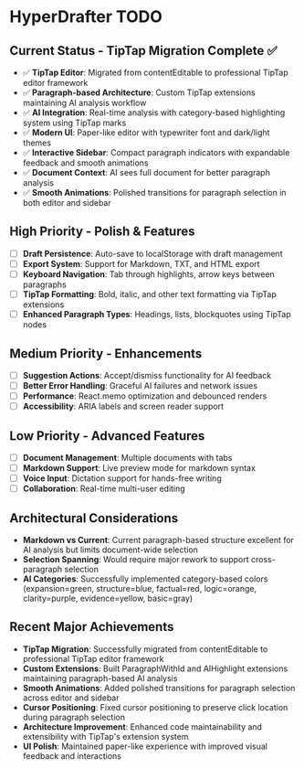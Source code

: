 # HyperDrafter TODO

## Current Status - TipTap Migration Complete ✅
- ✅ **TipTap Editor**: Migrated from contentEditable to professional TipTap editor framework
- ✅ **Paragraph-based Architecture**: Custom TipTap extensions maintaining AI analysis workflow
- ✅ **AI Integration**: Real-time analysis with category-based highlighting system using TipTap marks
- ✅ **Modern UI**: Paper-like editor with typewriter font and dark/light themes
- ✅ **Interactive Sidebar**: Compact paragraph indicators with expandable feedback and smooth animations
- ✅ **Document Context**: AI sees full document for better paragraph analysis
- ✅ **Smooth Animations**: Polished transitions for paragraph selection in both editor and sidebar

## High Priority - Polish & Features
- [ ] **Draft Persistence**: Auto-save to localStorage with draft management
- [ ] **Export System**: Support for Markdown, TXT, and HTML export
- [ ] **Keyboard Navigation**: Tab through highlights, arrow keys between paragraphs
- [ ] **TipTap Formatting**: Bold, italic, and other text formatting via TipTap extensions
- [ ] **Enhanced Paragraph Types**: Headings, lists, blockquotes using TipTap nodes

## Medium Priority - Enhancements
- [ ] **Suggestion Actions**: Accept/dismiss functionality for AI feedback
- [ ] **Better Error Handling**: Graceful AI failures and network issues
- [ ] **Performance**: React.memo optimization and debounced renders
- [ ] **Accessibility**: ARIA labels and screen reader support

## Low Priority - Advanced Features
- [ ] **Document Management**: Multiple documents with tabs
- [ ] **Markdown Support**: Live preview mode for markdown syntax
- [ ] **Voice Input**: Dictation support for hands-free writing
- [ ] **Collaboration**: Real-time multi-user editing

## Architectural Considerations
- **Markdown vs Current**: Current paragraph-based structure excellent for AI analysis but limits document-wide selection
- **Selection Spanning**: Would require major rework to support cross-paragraph selection
- **AI Categories**: Successfully implemented category-based colors (expansion=green, structure=blue, factual=red, logic=orange, clarity=purple, evidence=yellow, basic=gray)

## Recent Major Achievements
- **TipTap Migration**: Successfully migrated from contentEditable to professional TipTap editor framework
- **Custom Extensions**: Built ParagraphWithId and AIHighlight extensions maintaining paragraph-based AI analysis
- **Smooth Animations**: Added polished transitions for paragraph selection across editor and sidebar
- **Cursor Positioning**: Fixed cursor positioning to preserve click location during paragraph selection
- **Architecture Improvement**: Enhanced code maintainability and extensibility with TipTap's extension system
- **UI Polish**: Maintained paper-like experience with improved visual feedback and interactions